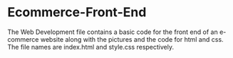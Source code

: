 # Ecommerce-Front-End

The Web Development file contains a basic code for the front end of an e-commerce website along with the pictures and the code for html and css. 
The file names are index.html and style.css respectively.
